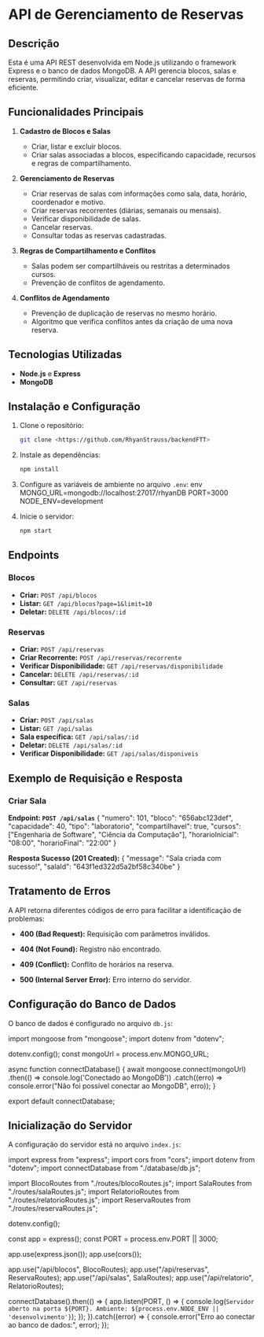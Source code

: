 # API de Gerenciamento de Reservas

## Descrição
Esta é uma API REST desenvolvida em Node.js utilizando o framework Express e o banco de dados MongoDB. A API gerencia blocos, salas e reservas, permitindo criar, visualizar, editar e cancelar reservas de forma eficiente.

## Funcionalidades Principais
1. **Cadastro de Blocos e Salas**
   - Criar, listar e excluir blocos.
   - Criar salas associadas a blocos, especificando capacidade, recursos e regras de compartilhamento.

2. **Gerenciamento de Reservas**
   - Criar reservas de salas com informações como sala, data, horário, coordenador e motivo.
   - Criar reservas recorrentes (diárias, semanais ou mensais).
   - Verificar disponibilidade de salas.
   - Cancelar reservas.
   - Consultar todas as reservas cadastradas.

3. **Regras de Compartilhamento e Conflitos**
   - Salas podem ser compartilháveis ou restritas a determinados cursos.
   - Prevenção de conflitos de agendamento.

4. **Conflitos de Agendamento**
   - Prevenção de duplicação de reservas no mesmo horário.
   - Algoritmo que verifica conflitos antes da criação de uma nova reserva.   

## Tecnologias Utilizadas
- **Node.js** e **Express**
- **MongoDB**

## Instalação e Configuração
1. Clone o repositório:
   ```bash
   git clone <https://github.com/RhyanStrauss/backendFTT>
   
2. Instale as dependências:
   ```bash
   npm install
   
3. Configure as variáveis de ambiente no arquivo `.env`:
   env
   MONGO_URL=mongodb://localhost:27017/rhyanDB
   PORT=3000
   NODE_ENV=development
   
4. Inicie o servidor:
   ```bash
   npm start
   

## Endpoints
### **Blocos**
- **Criar:** `POST /api/blocos`
- **Listar:** `GET /api/blocos?page=1&limit=10`
- **Deletar:** `DELETE /api/blocos/:id`

### **Reservas**
- **Criar:** `POST /api/reservas`
- **Criar Recorrente:** `POST /api/reservas/recorrente`
- **Verificar Disponibilidade:** `GET /api/reservas/disponibilidade`
- **Cancelar:** `DELETE /api/reservas/:id`
- **Consultar:** `GET /api/reservas`

### **Salas**
- **Criar:** `POST /api/salas`
- **Listar:** `GET /api/salas`
- **Sala específica:** `GET /api/salas/:id`
- **Deletar:** `DELETE /api/salas/:id`
- **Verificar Disponibilidade:** `GET /api/salas/disponiveis`

## Exemplo de Requisição e Resposta
### Criar Sala
 **Endpoint: `POST /api/salas`**
{
  "numero": 101,
  "bloco": "656abc123def",
  "capacidade": 40,
  "tipo": "laboratorio",
  "compartilhavel": true,
  "cursos": ["Engenharia de Software", "Ciência da Computação"],
  "horarioInicial": "08:00",
  "horarioFinal": "22:00"
}

 **Resposta Sucesso (201 Created):**
{
  "message": "Sala criada com sucesso!",
  "salaId": "643f1ed322d5a2bf58c340be"
}

## Tratamento de Erros
A API retorna diferentes códigos de erro para facilitar a identificação de problemas:

 - **400 (Bad Request):** Requisição com parâmetros inválidos.

 - **404 (Not Found):** Registro não encontrado.

 - **409 (Conflict):** Conflito de horários na reserva.

 - **500 (Internal Server Error):** Erro interno do servidor.

## Configuração do Banco de Dados
O banco de dados é configurado no arquivo `db.js`:

import mongoose from "mongoose";
import dotenv from "dotenv";

dotenv.config();
const mongoUrl = process.env.MONGO_URL;

async function connectDatabase() {
    await mongoose.connect(mongoUrl)
    .then(() => console.log('Conectado ao MongoDB'))
    .catch((erro) => console.error("Não foi possível conectar ao MongoDB", erro));
}

export default connectDatabase;


## Inicialização do Servidor
A configuração do servidor está no arquivo `index.js`:

import express from "express";
import cors from "cors";
import dotenv from "dotenv";
import connectDatabase from "./database/db.js";

import BlocoRoutes from "./routes/blocoRoutes.js";
import SalaRoutes from "./routes/salaRoutes.js";
import RelatorioRoutes from "./routes/relatorioRoutes.js";
import ReservaRoutes from "./routes/reservaRoutes.js";

dotenv.config();

const app = express();
const PORT = process.env.PORT || 3000;

app.use(express.json());
app.use(cors());

app.use("/api/blocos", BlocoRoutes);
app.use("/api/reservas", ReservaRoutes);
app.use("/api/salas", SalaRoutes);
app.use("/api/relatorio", RelatorioRoutes);

connectDatabase().then(() => {
    app.listen(PORT, () => {
        console.log(`Servidor aberto na porta ${PORT}. Ambiente: ${process.env.NODE_ENV || 'desenvolvimento'}`);
    });
}).catch((error) => {
    console.error("Erro ao conectar ao banco de dados:", error);
});


